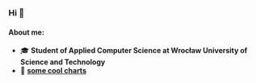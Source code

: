 ### Hi :dizzy:


#### About me:

- :mortar_board: **Student of Applied Computer Science at Wrocław University of Science and Technology**
- :minidisc: **[some cool charts](https://kjanus03.tumblr.com/)**


